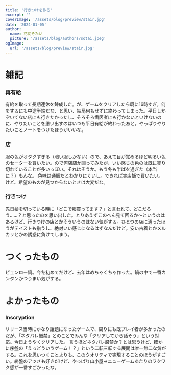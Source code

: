 ```yaml
---
title: '行きつけを作る'
excerpt: ''
coverImage: '/assets/blog/preview/stair.jpg'
date: '2024-01-05'
author:
  name: 花初そたい
  picture: '/assets/blog/authors/sotai.jpeg'
ogImage:
  url: '/assets/blog/preview/stair.jpg'
---
```

# 雑記
### 再有給
有給を取って長期連休を錬成した。が、ゲームをクリアしたら既に16時すぎ。何をするにも中途半端だな、と思い、結局何もせずに終わってしまった。平日しか空いてない店にも行きたかったし、そろそろ歯医者にも行かないといけないのに、やりたいことを思い出すのはいつも平日有給が終わったあと。やっぱりやりたいことノートをつけたほうがいいな。

### 店
服の色がオタクすぎる（暗い服しかない）ので、あえて目が覚めるほど明るい色のセーターを買いたい。ので何店舗か回ってみたが、いい感じの色のは既に売り切れていることが多いっぽい。それはそうか。もう冬も半ばを過ぎた（本当に？）もんな。
色味は通販だとわかりにくいし。できれば実店舗で買いたい。けど、希望のものが見つからないときは大変だな。

### 行きつけ
先日髪を切っている時に「どこで服買ってます？」と言われて、どこだろう……？と思ったのを思い出した。とりあえずこのへん見て回るか～というのはあるけど、行きつけの店とかそういうのはない気がする。ひとつの店に通ったほうがテイストも揃うし、絶対いい感じになるはずなんだけど。安い古着とかメルカリとかの誘惑に負けてしまう。

# つくったもの
ピェンロー鍋。今冬初めてだけど、去年はめちゃくちゃ作った。鍋の中で一番カンタンかつうまい気がする。

# よかったもの

### Inscryption
リリース当時にかなり話題になったゲームで、周りにも既プレイ者が多かったのだが、「ネタバレ厳禁」とのことでみんな「クリアしてから話そう」という対応。今日ようやくクリアした。
言うほどネタバレ厳禁か？とは思うけど、確かに序盤の「えっどういうゲーム！？」という二転三転する展開は唯一無二な気がする。これを思いつくことよりも、このクオリティで実現することのほうがすごい。終盤のアツさも好きだけど、やっぱり山小屋→ニューゲームあたりのワクワク感が一番すごかったな。